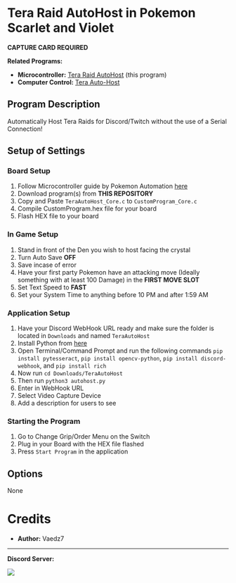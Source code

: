 # Tera Raid AutoHost in Pokemon Scarlet and Violet
**CAPTURE CARD REQUIRED**

**Related Programs:**
- **Microcontroller:** [Tera Raid AutoHost](https://github.com/Vaedz7/Microcontroller/blob/master/Wiki/Programs/PokemonSV/TeraAutoHost.md) (this program)
- **Computer Control:** [Tera Auto-Host](https://github.com/PokemonAutomation/ComputerControl/blob/master/Wiki/Programs/PokemonSV/AutoHost.md)

## Program Description

Automatically Host Tera Raids for Discord/Twitch without the use of a Serial Connection!

## Setup of Settings
### Board Setup
1. Follow Microcontroller guide by Pokemon Automation [here](https://github.com/PokemonAutomation/Microcontroller "here")
2. Download program(s) from **THIS REPOSITORY**
3. Copy and Paste ``TeraAutoHost_Core.c`` to ``CustomProgram_Core.c``
4. Compile CustomProgram.hex file for your board
5. Flash HEX file to your board

### In Game Setup
1. Stand in front of the Den you wish to host facing the crystal
2. Turn Auto Save **OFF**
3. Save incase of error
4. Have your first party Pokemon have an attacking move (Ideally something with at least 100 Damage) in the **FIRST MOVE SLOT**
5. Set Text Speed to **FAST**
6. Set your System Time to anything before 10 PM and after 1:59 AM

### Application Setup
1. Have your Discord WebHook URL ready and make sure the folder is located in ``Downloads`` and named ``TeraAutoHost``
2. Install Python from [here](https://www.python.org/downloads/ "here")
3. Open Terminal/Command Prompt and run the following commands ``pip install pytesseract``, ``pip install opencv-python``, ``pip install discord-webhook``, and ``pip install rich``
4. Now run ``cd Downloads/TeraAutoHost``
5. Then run ``python3 autohost.py``
6. Enter in WebHook URL
7. Select Video Capture Device
8. Add a description for users to see

### Starting the Program
1. Go to Change Grip/Order Menu on the Switch
2. Plug in your Board with the HEX file flashed
3. Press ``Start Program`` in the application

## Options
None

# Credits

- **Author:** Vaedz7


<hr>

**Discord Server:** 

[<img src="https://canary.discordapp.com/api/guilds/695809740428673034/widget.png?style=banner2">](https://discord.gg/cQ4gWxN)

